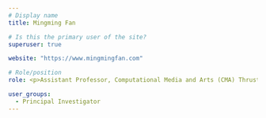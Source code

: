 ```yaml
---
# Display name
title: Mingming Fan

# Is this the primary user of the site?
superuser: true

website: "https://www.mingmingfan.com"

# Role/position
role: <p>Assistant Professor, Computational Media and Arts (CMA) Thrust, HKUST(GZ) <br> Assistant Professor, Division of Integrative Systems and Design (ISD), HKUST <br> Affiliated Assistant Professor, Computer Science and Engineering (CSE), HKUST <br> Ph.D., 2019, Department of Computer Science, University of Toronto </p>

user_groups:
  - Principal Investigator
---
```

